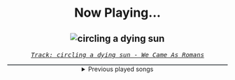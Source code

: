 <div align="center"> 
<h1>Now Playing...</h1>

![circling a dying sun](https://i.scdn.co/image/ab67616d00001e029c39e08f9fdf2ab6c8564d48)
--
_<samp><a href="https://open.spotify.com/track/4QvogtzlxW6W9GOJH90ms4">Track: circling a dying sun - We Came As Romans</a></samp>_

<div style="border: 1px #4B5054 solid"></div>
<details>
  <summary>
    Previous played songs
  </summary>
  <table>
    <thead>
      <tr>
        <th>
          Artist
        </th>
        <th>
          Song
        </th>
        <th>
          Link
        </th>
      </tr>
    </thead>
    <tbody>
      <tr><td>We Came As Romans</td><td>circling a dying sun</td><td><a href="https://open.spotify.com/track/4QvogtzlxW6W9GOJH90ms4">https://open.spotify.com/track/4QvogtzlxW6W9GOJH90ms4</a></td></tr><tr><td>We Came As Romans</td><td>one by one</td><td><a href="https://open.spotify.com/track/4vWjhclo8wnfpllXhiefxx">https://open.spotify.com/track/4vWjhclo8wnfpllXhiefxx</a></td></tr><tr><td>We Came As Romans</td><td>culture wound</td><td><a href="https://open.spotify.com/track/2tmUTYMlTmkKKbwMTrNcJg">https://open.spotify.com/track/2tmUTYMlTmkKKbwMTrNcJg</a></td></tr><tr><td>We Came As Romans</td><td>red smoke</td><td><a href="https://open.spotify.com/track/2pgoFRo3xdakkhPwKe56jI">https://open.spotify.com/track/2pgoFRo3xdakkhPwKe56jI</a></td></tr><tr><td>We Came As Romans</td><td>lake of fire</td><td><a href="https://open.spotify.com/track/3WWH6lCgm54NBupa4J8Q8z">https://open.spotify.com/track/3WWH6lCgm54NBupa4J8Q8z</a></td></tr><tr><td>We Came As Romans</td><td>b2tm</td><td><a href="https://open.spotify.com/track/4kBuEeF0xfNoMEU7aAkgR3">https://open.spotify.com/track/4kBuEeF0xfNoMEU7aAkgR3</a></td></tr><tr><td>We Came As Romans</td><td>bad luck</td><td><a href="https://open.spotify.com/track/1SbiIP1m1P351gOqFh4UPy">https://open.spotify.com/track/1SbiIP1m1P351gOqFh4UPy</a></td></tr><tr><td>We Came As Romans</td><td>ALL IS BEAUTIFUL...</td><td><a href="https://open.spotify.com/track/36qtfYxF9CQQWKHwogsdKo">https://open.spotify.com/track/36qtfYxF9CQQWKHwogsdKo</a></td></tr><tr><td>We Came As Romans</td><td>no rest for the dreamer</td><td><a href="https://open.spotify.com/track/5OLX3n0CdIWL1ZMvApXcBf">https://open.spotify.com/track/5OLX3n0CdIWL1ZMvApXcBf</a></td></tr><tr><td>We Came As Romans</td><td>BECAUSE WE'RE DOOMED</td><td><a href="https://open.spotify.com/track/6L2U6cqJMfYN5Vi7o1k04X">https://open.spotify.com/track/6L2U6cqJMfYN5Vi7o1k04X</a></td></tr><tr><td>Dayseeker</td><td>Pale Moonlight</td><td><a href="https://open.spotify.com/track/1IQA1li1Io3D5WY6RNekD6">https://open.spotify.com/track/1IQA1li1Io3D5WY6RNekD6</a></td></tr><tr><td>Five Finger Death Punch</td><td>All I Know</td><td><a href="https://open.spotify.com/track/3Q90tQQevxxirs4vcIcMkc">https://open.spotify.com/track/3Q90tQQevxxirs4vcIcMkc</a></td></tr><tr><td>TSS</td><td>Would you be my therapy? (feat. Windwaker) - Redux</td><td><a href="https://open.spotify.com/track/7cU7ktaE3eg3K7gUapuSW5">https://open.spotify.com/track/7cU7ktaE3eg3K7gUapuSW5</a></td></tr><tr><td>We Came As Romans</td><td>where did you go?</td><td><a href="https://open.spotify.com/track/6dQSfhcwfcgT07q41uJDBO">https://open.spotify.com/track/6dQSfhcwfcgT07q41uJDBO</a></td></tr><tr><td>We Came As Romans</td><td>red smoke</td><td><a href="https://open.spotify.com/track/2pgoFRo3xdakkhPwKe56jI">https://open.spotify.com/track/2pgoFRo3xdakkhPwKe56jI</a></td></tr><tr><td>We Came As Romans</td><td>so lost (burning flowers)</td><td><a href="https://open.spotify.com/track/7omvSZZ2U9T71gaynEGDrk">https://open.spotify.com/track/7omvSZZ2U9T71gaynEGDrk</a></td></tr><tr><td>We Came As Romans</td><td>lake of fire</td><td><a href="https://open.spotify.com/track/3WWH6lCgm54NBupa4J8Q8z">https://open.spotify.com/track/3WWH6lCgm54NBupa4J8Q8z</a></td></tr><tr><td>We Came As Romans</td><td>knowing pain</td><td><a href="https://open.spotify.com/track/2mxomIhUsKpruIKYaCHRTP">https://open.spotify.com/track/2mxomIhUsKpruIKYaCHRTP</a></td></tr><tr><td>We Came As Romans</td><td>bad luck</td><td><a href="https://open.spotify.com/track/1SbiIP1m1P351gOqFh4UPy">https://open.spotify.com/track/1SbiIP1m1P351gOqFh4UPy</a></td></tr><tr><td>We Came As Romans</td><td>BECAUSE WE'RE DOOMED</td><td><a href="https://open.spotify.com/track/6L2U6cqJMfYN5Vi7o1k04X">https://open.spotify.com/track/6L2U6cqJMfYN5Vi7o1k04X</a></td></tr>
    </tbody>
  </table>
</details>

</div>
